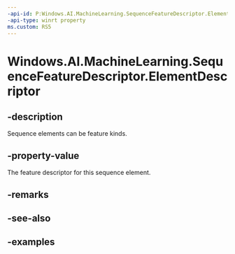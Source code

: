 ```yaml
---
-api-id: P:Windows.AI.MachineLearning.SequenceFeatureDescriptor.ElementDescriptor
-api-type: winrt property
ms.custom: RS5
---
```


<!-- Property syntax.
public ILearningModelFeatureDescriptor ElementDescriptor { get; }
-->

# Windows.AI.MachineLearning.SequenceFeatureDescriptor.ElementDescriptor

## -description
Sequence elements can be feature kinds.

## -property-value
The feature descriptor for this sequence element.

## -remarks

## -see-also

## -examples
